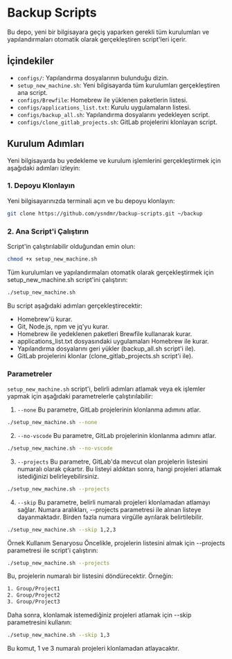 # Backup Scripts

Bu depo, yeni bir bilgisayara geçiş yaparken gerekli tüm kurulumları ve yapılandırmaları otomatik olarak gerçekleştiren script'leri içerir.

## İçindekiler

- `configs/`: Yapılandırma dosyalarının bulunduğu dizin.
- `setup_new_machine.sh`: Yeni bilgisayarda tüm kurulumları gerçekleştiren ana script.
- `configs/Brewfile`: Homebrew ile yüklenen paketlerin listesi.
- `configs/applications_list.txt`: Kurulu uygulamaların listesi.
- `configs/backup_all.sh`: Yapılandırma dosyalarını yedekleyen script.
- `configs/clone_gitlab_projects.sh`: GitLab projelerini klonlayan script.

## Kurulum Adımları

Yeni bilgisayarda bu yedekleme ve kurulum işlemlerini gerçekleştirmek için aşağıdaki adımları izleyin:

### 1. Depoyu Klonlayın

Yeni bilgisayarınızda terminali açın ve bu depoyu klonlayın:

```sh
git clone https://github.com/ysndmr/backup-scripts.git ~/backup 
```

### 2. Ana Script'i Çalıştırın
Script'in çalıştırılabilir olduğundan emin olun:

```sh
chmod +x setup_new_machine.sh
```

Tüm kurulumları ve yapılandırmaları otomatik olarak gerçekleştirmek için setup_new_machine.sh script'ini çalıştırın:

```sh
./setup_new_machine.sh
```

Bu script aşağıdaki adımları gerçekleştirecektir:

- Homebrew'ü kurar.
- Git, Node.js, npm ve jq'yu kurar.
- Homebrew ile yedeklenen paketleri Brewfile kullanarak kurar.
- applications_list.txt dosyasındaki uygulamaları Homebrew ile kurar.
- Yapılandırma dosyalarını geri yükler (backup_all.sh script'i ile).
- GitLab projelerini klonlar (clone_gitlab_projects.sh script'i ile).

### Parametreler

`setup_new_machine.sh` script'i, belirli adımları atlamak veya ek işlemler yapmak için aşağıdaki parametrelerle çalıştırılabilir:

1. `--none`
Bu parametre, GitLab projelerinin klonlanma adımını atlar.
```sh
./setup_new_machine.sh --none
```

2. `--no-vscode`
Bu parametre, GitLab projelerinin klonlanma adımını atlar.
```sh
./setup_new_machine.sh --no-vscode
```
3. `--projects`
Bu parametre, GitLab'da mevcut olan projelerin listesini numaralı olarak çıkartır. Bu listeyi aldıktan sonra, hangi projeleri atlamak istediğinizi belirleyebilirsiniz.

```sh
./setup_new_machine.sh --projects
```

4. `--skip`
Bu parametre, belirli numaralı projeleri klonlamadan atlamayı sağlar. Numara aralıkları, --projects parametresi ile alınan listeye dayanmaktadır. Birden fazla numara virgülle ayrılarak belirtilebilir.

```sh
./setup_new_machine.sh --skip 1,2,3
```
Örnek Kullanım Senaryosu
Öncelikle, projelerin listesini almak için --projects parametresi ile script'i çalıştırın:

```sh
./setup_new_machine.sh --projects
```
Bu, projelerin numaralı bir listesini döndürecektir. Örneğin:
```sh
1. Group/Project1
2. Group/Project2
3. Group/Project3
```

Daha sonra, klonlamak istemediğiniz projeleri atlamak için --skip parametresini kullanın:

```sh
./setup_new_machine.sh --skip 1,3
```
Bu komut, 1 ve 3 numaralı projeleri klonlamadan atlayacaktır.

